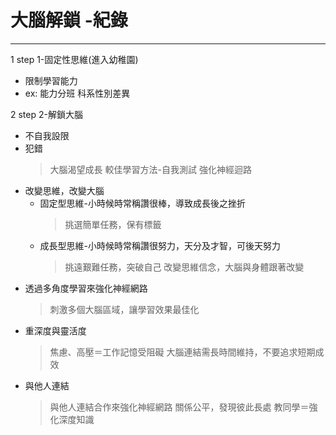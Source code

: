 # 大腦解鎖 -紀錄

---

1 step 1-固定性思維(進入幼稚園)

- 限制學習能力
- ex: 能力分班 科系性別差異

2 step 2-解鎖大腦

- 不自我設限
- 犯錯
  > 大腦渴望成長
  > 較佳學習方法-自我測試
  > 強化神經迴路
- 改變思維，改變大腦
  - 固定型思維-小時候時常稱讚很棒，導致成長後之挫折
    > 挑選簡單任務，保有標籤
  - 成長型思維-小時候時常稱讚很努力，天分及才智，可後天努力
    > 挑遠艱難任務，突破自己
    > 改變思維信念，大腦與身體跟著改變

* 透過多角度學習來強化神經網路
  > 刺激多個大腦區域，讓學習效果最佳化
* 重深度與靈活度
  > 焦慮、高壓＝工作記憶受阻礙
  > 大腦連結需長時間維持，不要追求短期成效
* 與他人連結
  > 與他人連結合作來強化神經網路
  > 關係公平，發現彼此長處
  > 教同學＝強化深度知識
